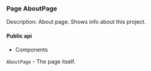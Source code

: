 ### Page AboutPage

Description: About page. Shows info about this project.       

#### Public api

- Components

`AboutPage` - The page itself.
